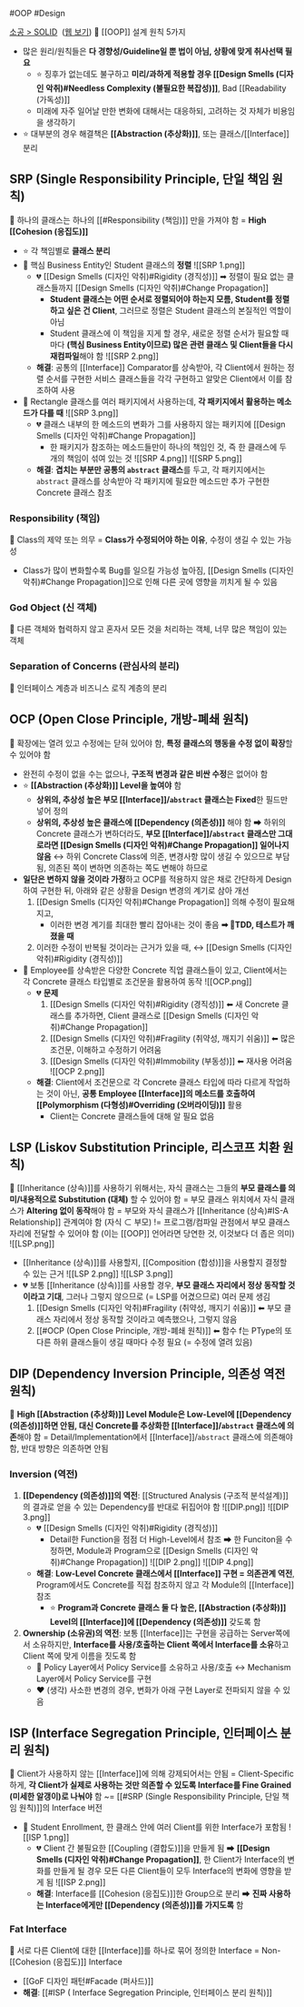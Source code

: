 #OOP #Design

[소공 > SOLID](onenote:https://d.docs.live.net/1bc46ecce059cbf9/Documents/2022%201학기%20소공/PPT.one#23%20SOLID&section-id={617B379E-0044-4355-A551-3465FD92561C}&page-id={F248513A-DE58-4A94-A1ED-66780D0CB8EA}&object-id={C886C2FF-CDBC-0F8F-13FD-AD3F4ED347B4}&34)  ([웹 보기](https://onedrive.live.com/view.aspx?resid=1BC46ECCE059CBF9%21263&id=documents&wd=target%28PPT.one%7C617B379E-0044-4355-A551-3465FD92561C%2F23%20SOLID%7CF248513A-DE58-4A94-A1ED-66780D0CB8EA%2F%29))
📌 [[OOP]] 설계 원칙 5가지
- 많은 원리/원칙들은 **다 경향성/Guideline일 뿐 법이 아님, 상황에 맞게 취사선택 필요**
	- ⭐ 징후가 없는데도 불구하고 **미리/과하게 적용할 경우 [[Design Smells (디자인 악취)#Needless Complexity (불필요한 복잡성)]]**, Bad [[Readability (가독성)]]
	- 미래에 자주 일어날 만한 변화에 대해서는 대응하되, 고려하는 것 자체가 비용임을 생각하기
- ⭐ 대부분의 경우 해결책은 **[[Abstraction (추상화)]]**, 또는 클래스/[[Interface]] 분리

## SRP (Single Responsibility Principle, 단일 책임 원칙)
📌 하나의 클래스는 하나의 [[#Responsibility (책임)]] 만을 가져야 함
= **High [[Cohesion (응집도)]]**
- ⭐ 각 책임별로 **클래스 분리**
- 🔎 핵심 Business Entity인 Student 클래스의 **정렬**
	![[SRP 1.png]]
	- 💔 [[Design Smells (디자인 악취)#Rigidity (경직성)]] ➡ 정렬이 필요 없는 클래스들까지 [[Design Smells (디자인 악취)#Change Propagation]]
		- **Student 클래스는 어떤 순서로 정렬되어야 하는지 모름, Student를 정렬하고 싶은 건 Client**, 그러므로 정렬은 Student 클래스의 본질적인 역할이 아님
		- Student 클래스에 이 책임을 지게 할 경우, 새로운 정렬 순서가 필요할 때마다 **(핵심 Business Entity이므로) 많은 관련 클래스 및 Client들을 다시 재컴파일**해야 함
	![[SRP 2.png]]
	- **해결**: 공통의 [[Interface]] Comparator를 상속받아, 각 Client에서 원하는 정렬 순서를 구현한 서비스 클래스들을 각각 구현하고 알맞은 Client에서 이를 참조하여 사용  
- 🔎 Rectangle 클래스를 여러 패키지에서 사용하는데, **각 패키지에서 활용하는 메소드가 다를 때** 
	![[SRP 3.png]]
	- 💔 클래스 내부의 한 메소드의 변화가 그를 사용하지 않는 패키지에 [[Design Smells (디자인 악취)#Change Propagation]]
		- 한 패키지가 참조하는 메소드들만이 하나의 책임인 것, 즉 한 클래스에 두 개의 책임이 섞여 있는 것 
	![[SRP 4.png]]
	![[SRP 5.png]]
	- **해결**: **겹치는 부분만 공통의 `abstract` 클래스**를 두고, 각 패키지에서는 `abstract` 클래스를 상속받아 각 패키지에 필요한 메소드만 추가 구현한 Concrete 클래스 참조
### Responsibility (책임)
📌 Class의 제약 또는 의무
= **Class가 수정되어야 하는 이유**, 수정이 생길 수 있는 가능성 
- Class가 많이 변화할수록 Bug를 일으킬 가능성 높아짐, [[Design Smells (디자인 악취)#Change Propagation]]으로 인해 다른 곳에 영향을 끼치게 될 수 있음 
### God Object (신 객체)
📌 다른 객체와 협력하지 않고 혼자서 모든 것을 처리하는 객체, 너무 많은 책임이 있는 객체 
### Separation of Concerns (관심사의 분리)
🔎 인터페이스 계층과 비즈니스 로직 계층의 분리

## OCP (Open Close Principle, 개방-폐쇄 원칙)
📌 확장에는 열려 있고 수정에는 닫혀 있어야 함, **특정 클래스의 행동을 수정 없이 확장**할 수 있어야 함 
- 완전히 수정이 없을 수는 없으나, **구조적 변경과 같은 비싼 수정**은 없어야 함 
- ⭐ **[[Abstraction (추상화)]] Level을 높여야** 함 
	- **상위의, 추상성 높은 부모 [[Interface]]/`abstract` 클래스는 Fixed**한 필드만 넣어 정의
	- **상위의, 추상성 높은 클래스에 [[Dependency (의존성)]]** 해야 함 ➡ 하위의 Concrete 클래스가 변하더라도, **부모 [[Interface]]/`abstract` 클래스만 그대로라면 [[Design Smells (디자인 악취)#Change Propagation]] 일어나지 않음**
		↔ 하위 Concrete Class에 의존, 변경사항 많이 생길 수 있으므로 부담됨, 의존된 쪽이 변하면 의존하는 쪽도 변해야 하므로 
- **일단은 변하지 않을 것이라 가정**하고 OCP를 적용하지 않은 채로 간단하게 Design하여 구현한 뒤, 아래와 같은 상황을 Design 변경의 계기로 삼아 개선  
	1. [[Design Smells (디자인 악취)#Change Propagation]] 의해 수정이 필요해지고,
		- 이러한 변경 계기를 최대한 빨리 잡아내는 것이 좋음 **➡ 🔎TDD, 테스트가 깨졌을 때**
	2. 이러한 수정이 반복될 것이라는 근거가 있을 때,
↔ [[Design Smells (디자인 악취)#Rigidity (경직성)]]
- 🔎 Employee를 상속받은 다양한 Concrete 직업 클래스들이 있고, Client에서는 각 Concrete 클래스 타입별로 조건문을 활용하여 동작 
	![[OCP.png]]
	- 💔 **문제**
		1. [[Design Smells (디자인 악취)#Rigidity (경직성)]] ⬅ 새 Concrete 클래스를 추가하면, Client 클래스로 [[Design Smells (디자인 악취)#Change Propagation]] 
		2. [[Design Smells (디자인 악취)#Fragility (취약성, 깨지기 쉬움)]] ⬅ 많은 조건문, 이해하고 수정하기 어려움
		3. [[Design Smells (디자인 악취)#Immobility (부동성)]] ⬅ 재사용 어려움
	![[OCP 2.png]]
	- **해결**: Client에서 조건문으로 각 Concrete 클래스 타입에 따라 다르게 작업하는 것이 아닌, **공통 Employee [[Interface]]의 메소드를 호출하여 [[Polymorphism (다형성)#Overriding (오버라이딩)]]** 활용
		- Client는 Concrete 클래스들에 대해 알 필요 없음

## LSP (Liskov Substitution Principle, 리스코프 치환 원칙)
📌 [[Inheritance (상속)]]를 사용하기 위해서는, 자식 클래스는 그들의 **부모 클래스를 의미/내용적으로 Substitution (대체)** 할 수 있어야 함
= 부모 클래스 위치에서 자식 클래스가 **Altering 없이 동작**해야 함
= 부모와 자식 클래스가 [[Inheritance (상속)#IS-A Relationship]] 관계여야 함 (자식 ⊂ 부모)
!= 프로그램/컴파일 관점에서 부모 클래스 자리에 전달할 수 있어야 함 (이는 [[OOP]] 언어라면 당연한 것, 이것보다 더 좁은 의미)
![[LSP.png]]
- [[Inheritance (상속)]]를 사용할지, [[Composition (합성)]]을 사용할지 결정할 수 있는 근거
![[LSP 2.png]]
![[LSP 3.png]]
- 💔 보통 [[Inheritance (상속)]]를 사용할 경우, **부모 클래스 자리에서 정상 동작할 것이라고 기대**, 그러나 그렇지 않으므로 (= LSP를 어겼으므로) 여러 문제 생김 
	1. [[Design Smells (디자인 악취)#Fragility (취약성, 깨지기 쉬움)]] ⬅ 부모 클래스 자리에서 정상 동작할 것이라고 예측했으나, 그렇지 않음 
	2. [[#OCP (Open Close Principle, 개방-폐쇄 원칙)]] ⬅ 함수 f는 PType의 또다른 하위 클래스들이 생길 때마다 수정 필요 (= 수정에 열려 있음)

## DIP (Dependency Inversion Principle, 의존성 역전 원칙)
📌 **High [[Abstraction (추상화)]] Level Module은 Low-Level에 [[Dependency (의존성)]]하면 안됨, 대신 Concrete를 추상화한 [[Interface]]/`abstract` 클래스에 의존**해야 함 
= Detail/Implementation에서 [[Interface]]/`abstract` 클래스에 의존해야 함, 반대 방향은 의존하면 안됨
### Inversion (역전) 
1.  **[[Dependency (의존성)]]의 역전**: [[Structured Analysis (구조적 분석설계)]]의 결과로 얻을 수 있는 Dependency를 반대로 뒤집어야 함
	![[DIP.png]]
	![[DIP 3.png]]
	- 💔 [[Design Smells (디자인 악취)#Rigidity (경직성)]]
		- Detail한 Function을 점점 더 High-Level에서 참조 ➡ 한 Funciton을 수정하면, Module과 Program으로 [[Design Smells (디자인 악취)#Change Propagation]]
	![[DIP 2.png]]
	![[DIP 4.png]]
	- **해결**: **Low-Level Concrete 클래스에서 [[Interface]] 구현 = 의존관계 역전**, Program에서도 Concrete를 직접 참조하지 않고 각 Module의 [[Interface]] 참조
		- ⭐ **Program과 Concrete 클래스 둘 다 높은, [[Abstraction (추상화)]] Level의 [[Interface]]에 [[Dependency (의존성)]]** 갖도록 함
2. **Ownership (소유권)의 역전**: 보통 [[Interface]]는 구현을 공급하는 Server쪽에서 소유하지만, **Interface를 사용/호출하는 Client 쪽에서 Interface를 소유**하고 Client 쪽에 맞게 이름을 짓도록 함
	- 🔎 Policy Layer에서 Policy Service를 소유하고 사용/호출 ↔ Mechanism Layer에서 Policy Service를 구현
	- ❤️ (생각) 사소한 변경의 경우, 변화가 아래 구현 Layer로 전파되지 않을 수 있음 

## ISP (Interface Segregation Principle, 인터페이스 분리 원칙)
📌 Client가 사용하지 않는 [[Interface]]에 의해 강제되어서는 안됨
= Client-Specific하게, **각 Client가 실제로 사용하는 것만 의존할 수 있도록 Interface를 Fine Grained (미세한 알갱이)로 나눠야** 함 
~= [[#SRP (Single Responsibility Principle, 단일 책임 원칙)]]의 Interface 버전
- 🔎 Student Enrollment, 한 클래스 안에 여러 Client를 위한 Interface가 포함됨
	![[ISP 1.png]]
	- 💔 Client 간 불필요한 [[Coupling (결합도)]]을 만들게 됨 ➡ **[[Design Smells (디자인 악취)#Change Propagation]]**, 한 Client가 Interface의 변화를 만들게 될 경우 모든 다른 Client들이 모두 Interface의 변화에 영향을 받게 됨
	![[ISP 2.png]]
	- **해결**: Interface를 [[Cohesion (응집도)]]한 Group으로 분리 ➡ **진짜 사용하는 Interface에게만 [[Dependency (의존성)]]를 가지도록** 함 
### Fat Interface
📌 서로 다른 Client에 대한 [[Interface]]를 하나로 묶어 정의한 Interface
= Non-[[Cohesion (응집도)]] Interface
- [[GoF 디자인 패턴#Facade (퍼사드)]]
- **해결**: [[#ISP ( Interface Segregation Principle, 인터페이스 분리 원칙)]]